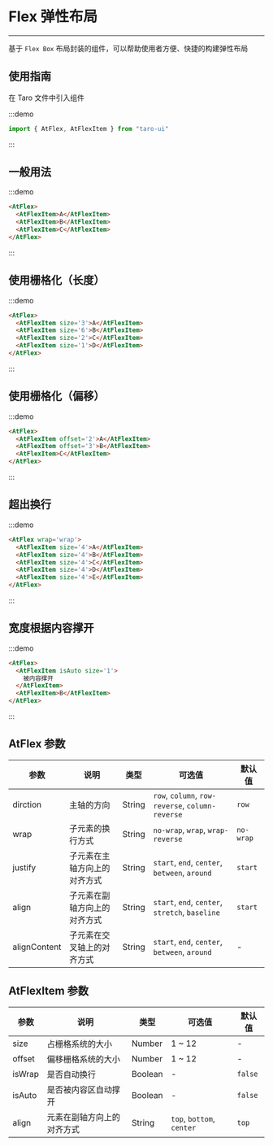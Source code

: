 # Flex 弹性布局

---

基于 `Flex Box` 布局封装的组件，可以帮助使用者方便、快捷的构建弹性布局

## 使用指南

在 Taro 文件中引入组件

:::demo

```js
import { AtFlex, AtFlexItem } from "taro-ui"
```

:::

## 一般用法

:::demo

```html
<AtFlex>
  <AtFlexItem>A</AtFlexItem>
  <AtFlexItem>B</AtFlexItem>
  <AtFlexItem>C</AtFlexItem>
</AtFlex>
```
:::

## 使用栅格化（长度）

:::demo

```html
<AtFlex>
  <AtFlexItem size='3'>A</AtFlexItem>
  <AtFlexItem size='6'>B</AtFlexItem>
  <AtFlexItem size='2'>C</AtFlexItem>
  <AtFlexItem size='1'>D</AtFlexItem>
</AtFlex>
```
:::

## 使用栅格化（偏移）

:::demo

```html
<AtFlex>
  <AtFlexItem offset='2'>A</AtFlexItem>
  <AtFlexItem offset='3'>B</AtFlexItem>
  <AtFlexItem>C</AtFlexItem>
</AtFlex>
```
:::

## 超出换行

:::demo

```html
<AtFlex wrap='wrap'>
  <AtFlexItem size='4'>A</AtFlexItem>
  <AtFlexItem size='4'>B</AtFlexItem>
  <AtFlexItem size='4'>C</AtFlexItem>
  <AtFlexItem size='4'>D</AtFlexItem>
  <AtFlexItem size='4'>E</AtFlexItem>
</AtFlex>
```
:::

## 宽度根据内容撑开

:::demo

```html
<AtFlex>
  <AtFlexItem isAuto size='1'>
    被内容撑开
  </AtFlexItem>
  <AtFlexItem>B</AtFlexItem>
</AtFlex>
```
:::

## AtFlex 参数

| 参数         | 说明                         | 类型   | 可选值                                           | 默认值    |
| ------------ | ---------------------------- | ------ | ------------------------------------------------ | --------- |
| dirction     | 主轴的方向                   | String | `row`, `column`, `row-reverse`, `column-reverse` | `row`     |
| wrap         | 子元素的换行方式             | String | `no-wrap`, `wrap`, `wrap-reverse`                | `no-wrap` |
| justify      | 子元素在主轴方向上的对齐方式 | String | `start`, `end`, `center`, `between`, `around`    | `start`   |
| align        | 子元素在副轴方向上的对齐方式 | String | `start`, `end`, `center`, `stretch`, `baseline`  | `start`   |
| alignContent | 子元素在交叉轴上的对齐方式   | String | `start`, `end`, `center`, `between`, `around`    | -         |

## AtFlexItem 参数

| 参数   | 说明                       | 类型    | 可选值                    | 默认值  |
| ------ | -------------------------- | ------- | ------------------------- | ------- |
| size   | 占栅格系统的大小           | Number  | 1 ~ 12                    | -       |
| offset | 偏移栅格系统的大小         | Number  | 1 ~ 12                    | -       |
| isWrap | 是否自动换行               | Boolean | -                         | `false` |
| isAuto | 是否被内容区自动撑开       | Boolean | -                         | `false` |
| align  | 元素在副轴方向上的对齐方式 | String  | `top`, `bottom`, `center` | `top`   |
